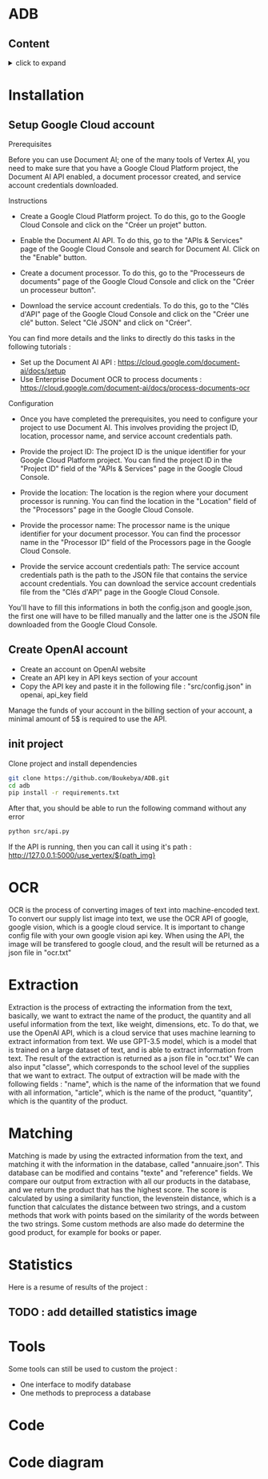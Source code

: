 # ADB

## Content
<details>

<summary>
click to expand

</summary>

 - [Installation](#installation)
 - [OCR](#ocr)
 - [Extraction](#extraction)
 - [Matching](#matching)
 - [Statistics](#statistics)
 - [Tools](#tools)
 - [Code](#code)
 - [Diagram](#diagram)

</details>


# <a id="installation" />Installation

## Setup Google Cloud account

Prerequisites

Before you can use Document AI; one of the many tools of Vertex AI, you need to make sure that you have a Google Cloud Platform project, the Document AI API enabled, a document processor created, and service account credentials downloaded.

Instructions

- Create a Google Cloud Platform project. To do this, go to the Google Cloud Console and click on the "Créer un projet" button.

- Enable the Document AI API. To do this, go to the "APIs & Services" page of the Google Cloud Console and search for Document AI. Click on the "Enable" button.

- Create a document processor. To do this, go to the "Processeurs de documents" page of the Google Cloud Console and click on the "Créer un processeur button".

- Download the service account credentials. To do this, go to the "Clés d'API" page of the Google Cloud Console and click on the "Créer une clé" button. Select "Clé JSON" and click on "Créer".

You can find more details and the links to directly do this tasks in the following tutorials :

- Set up the Document AI API : https://cloud.google.com/document-ai/docs/setup
- Use Enterprise Document OCR to process documents : https://cloud.google.com/document-ai/docs/process-documents-ocr

Configuration

- Once you have completed the prerequisites, you need to configure your project to use Document AI. This involves providing the project ID, location, processor name, and service account credentials path.

- Provide the project ID: The project ID is the unique identifier for your Google Cloud Platform project. You can find the project ID in the "Project ID" field of the "APIs & Services" page in the Google Cloud Console.

- Provide the location: The location is the region where your document processor is running. You can find the location in the "Location" field of the "Processors" page in the Google Cloud Console.

- Provide the processor name: The processor name is the unique identifier for your document processor. You can find the processor name in the "Processor ID" field of the Processors page in the Google Cloud Console.

- Provide the service account credentials path: The service account credentials path is the path to the JSON file that contains the service account credentials. You can download the service account credentials file from the "Clés d'API" page in the Google Cloud Console.

You'll have to fill this informations in both the config.json and google.json, the first one will have to be filled manually and the latter one is the JSON file downloaded from the Google Cloud Console.

## Create OpenAI account

- Create an account on OpenAI website
- Create an API key in API keys section of your account
- Copy the API key and paste it in the following file : "src/config.json" in openai, api_key field

Manage the funds of your account in the billing section of your account, a minimal amount of 5$ is required to use the API.

## init project

Clone project and install dependencies
```bash
git clone https://github.com/Boukebya/ADB.git
cd adb
pip install -r requirements.txt
```
After that, you should be able to run the following command without any error
```bash
python src/api.py
```
If the API is running, then you can call it using it's path :
http://127.0.0.1:5000/use_vertex/${path_img}



# <a id="ocr" />OCR

OCR is the process of converting images of text into machine-encoded text.
To convert our supply list image into text, we use the OCR API of google, google vision, which is a google cloud service.
It is important to change config file with your own google vision api key.
When using the API, the image will be transfered to google cloud, and the result will be returned as a json file in "ocr.txt"

# <a id="extraction" />Extraction

Extraction is the process of extracting the information from the text, basically, we want to extract the name of the product,
the quantity and all useful information from the text, like weight, dimensions, etc.
To do that, we use the OpenAI API, which is a cloud service that uses machine learning to extract information from text.
We use GPT-3.5 model, which is a model that is trained on a large dataset of text, and is able to extract information from text.
The result of the extraction is returned as a json file in "ocr.txt"
We can also input "classe", which corresponds to the school level of the supplies that we want to extract.
The output of extraction will be made with the following fields : "name", which is the name of the information 
that we found with all information, "article", which is the name of the product, "quantity", which is the quantity of the product.

# <a id="matching" />Matching

Matching is made by using the extracted information from the text, and matching it with the information in the database, called "annuaire.json".
This database can be modified and contains "texte" and "reference" fields.
We compare our output from extraction with all our products in the database, and we return the product that has the highest score.
The score is calculated by using a similarity function, the levenstein distance, which is a function that calculates the distance between two strings,
and a custom methods that work with points based on the similarity of the words between the two strings.
Some custom methods are also made do determine the good product, for example for books or paper.

# <a id="statistics" />Statistics

Here is a resume of results of the project :
## TODO : add detailled statistics image

# <a id="tools" />Tools

Some tools can still be used to custom the project :
- One interface to modify database
- One methods to preprocess a database

# <a id="code" />Code

# <a id="diagram" />Code diagram


